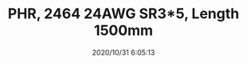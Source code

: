 ﻿---
layout: post 
title: PHR, 2464 24AWG  SR3*5, Length 1500mm
tags: PH DA
categories: wire-harness
overview: PHR, 2464 24AWG  SR:3*5, Length 1500mm
series: DA
part_number: 7-246424-003
thumb_img: static/202010/466-thumb-20201031140629.jpg
image: static/202010/466-20201031140629.jpg
date: 2020/10/31 6:05:13
---




